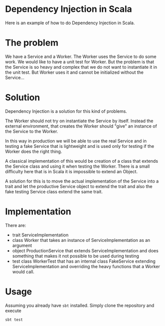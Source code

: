 # Dependency Injection in Scala

Here is an example of how to do Dependency Injection in Scala.

# The problem

We have a Service and a Worker. The Worker uses the Service to do some work.
We would like to have a unit test for Worker. But the problem is that
the Service is so heavy and complex that we do not want to
instantiate it in the unit test. But Worker uses it and cannot be
initialized without the Service...

# Solution
Dependency Injection is a solution for this kind of problems.

The Worker should not try on instantiate the Service by itself.
Instead the external environment, that creates the Worker should
"give" an instance of the Service to the Worker.

In this way in production we will be able to use the real Service and in
testing a fake Service that is lightweight and is used only for testing if
the Worker does the right thing.

A classical implementation of this would be creation of a class that extends
the Service class and using it when testing the Worker. There is a small
difficulty here that is in Scala it is impossible to extend an Object.

A solution for this is to move the actual implementation of the Service into a
trait and let the productive Service object to extend the trait and also
the fake testing Service class extend the same trait.

# Implementation
There are:
- trait ServiceImplementation
- class Worker that takes an instance of ServiceImplementation as an argument
- object ProductionService that extends ServiceImplementation and does
something that makes it not possible to be used during testing
- test class WorkerTest that has an internal class FakeService extending
ServiceImplementation and overriding the heavy functions that a Worker would call.

# Usage

Assuming you already have `sbt` installed. Simply clone the repository and execute

```
sbt test
```
